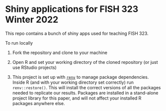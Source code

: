 
<!-- README.md is generated from README.Rmd. Please edit that file -->

# Shiny applications for FISH 323 Winter 2022

<!-- badges: start -->
<!-- badges: end -->

This repo contains a bunch of shiny apps used for teaching FISH 323.

To run locally

1.  Fork the repository and clone to your machine

2.  Open R and set your working directory of the cloned repository (or
    just use RStudio projects)

3.  This project is set up with
    [`renv`](https://rstudio.github.io/renv/articles/renv.html) to
    manage package dependencies. Inside R (and with your working
    directory set correctly) run `renv::restore()`. This will install
    the correct versions of all the packages needed to replicate our
    results. Packages are installed in a stand-alone project library for
    this paper, and will not affect your installed R packages anywhere
    else.
